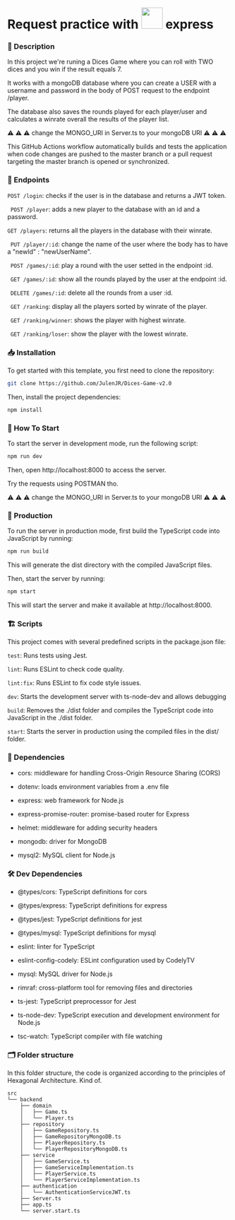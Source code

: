 # Request practice with <a href="https://nodejs.org"><img height=48 src="https://raw.githubusercontent.com/caiogondim/javascript-server-side-logos/master/node.js/standard/454x128.png"></a> express

### 🛄 Description

In this project we're runing a Dices Game where you can roll with TWO dices and you win if the result equals 7.

It works with a mongoDB database where you can create a USER with a username and password in the body of POST request to the endpoint /player. 

The database also saves the rounds played for each player/user and calculates a winrate overall the results of the player list.

⚠️ ⚠️ ⚠️ change the MONGO_URI in Server.ts to your mongoDB URI ⚠️ ⚠️ ⚠️

This GitHub Actions workflow automatically builds and tests the application when code changes are pushed to the master branch or a pull request targeting the master branch is opened or synchronized.



### 🎲 Endpoints
   ``` POST /login ```: checks if the user is in the database and returns a JWT token.
   
   ``` POST /player```: adds a new player to the database with an id and a password.
   
   ``` GET /players ```: returns all the players in the database with their winrate.
   
   ``` PUT /player/:id```: change the name of the user where the body has to have a "newId" : "newUserName".
   
   ``` POST /games/:id```: play a round with the user setted in the endpoint :id.
   
   ``` GET /games/:id```: show all the rounds played by the user at the endpoint :id.
   
   ``` DELETE /games/:id```: delete all the rounds from a user :id.
   
   ``` GET /ranking```: display all the players sorted by winrate of the player.
   
   ``` GET /ranking/winner```: shows the player with highest winrate.
   
   ``` GET /ranking/loser```: show the player with the lowest winrate.
   
     



### 📥 Installation

To get started with this template, you first need to clone the repository:

```bash
git clone https://github.com/JulenJR/Dices-Game-v2.0
```

Then, install the project dependencies:

```bash
npm install
```

### 🏁 How To Start

To start the server in development mode, run the following script:
```bash
npm run dev
```
Then, open http://localhost:8000 to access the server.

Try the requests using POSTMAN tho.

⚠️ ⚠️ ⚠️ change the MONGO_URI in Server.ts to your mongoDB URI ⚠️ ⚠️ ⚠️


### 🚀 Production

To run the server in production mode, first build the TypeScript code into JavaScript by running:

```bash
npm run build
```

This will generate the dist directory with the compiled JavaScript files.

Then, start the server by running:

```bash
npm start
```

This will start the server and make it available at http://localhost:8000.


### 🏗️ Scripts
This project comes with several predefined scripts in the package.json file:

```test```: Runs tests using Jest.

```lint```: Runs ESLint to check code quality.

```lint:fix```: Runs ESLint to fix code style issues.

```dev```: Starts the development server with ts-node-dev and allows debugging

```build```: Removes the ./dist folder and compiles the TypeScript code into JavaScript in the ./dist folder.

```start```: Starts the server in production using the compiled files in the dist/ folder.

### 📝 Dependencies

- cors: middleware for handling Cross-Origin Resource Sharing (CORS)

- dotenv: loads environment variables from a .env file

- express: web framework for Node.js

- express-promise-router: promise-based router for Express

- helmet: middleware for adding security headers

- mongodb: driver for MongoDB

- mysql2: MySQL client for Node.js

### 🛠️ Dev Dependencies

- @types/cors: TypeScript definitions for cors

- @types/express: TypeScript definitions for express

- @types/jest: TypeScript definitions for jest

- @types/mysql: TypeScript definitions for mysql

- eslint: linter for TypeScript

- eslint-config-codely: ESLint configuration used by CodelyTV

- mysql: MySQL driver for Node.js

- rimraf: cross-platform tool for removing files and directories

- ts-jest: TypeScript preprocessor for Jest

- ts-node-dev: TypeScript execution and development environment for Node.js

- tsc-watch: TypeScript compiler with file watching

### 🗂️ Folder structure

In this folder structure, the code is organized according to the principles of Hexagonal Architecture. Kind of.

```
src
└── backend
    ├── domain
    │   ├── Game.ts
    │   └── Player.ts
    ├── repository
    │   ├── GameRepository.ts
    │   ├── GameRepositoryMongoDB.ts
    │   ├── PlayerRepository.ts
    │   └── PlayerRepositoryMongoDB.ts
    ├── service
    │   ├── GameService.ts
    │   ├── GameServiceImplementation.ts
    │   ├── PlayerService.ts
    │   └── PlayerServiceImplementation.ts
    ├── authentication
    │   └── AuthenticationServiceJWT.ts
    ├── Server.ts
    ├── app.ts
    └── server.start.ts
```
